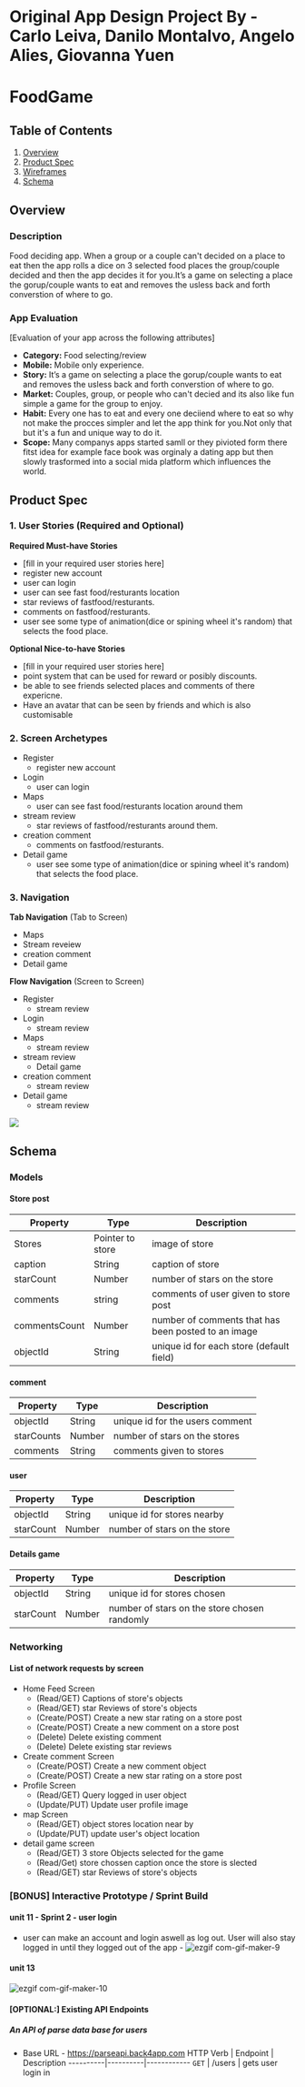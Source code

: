 Original App Design Project By - Carlo Leiva, Danilo Montalvo, Angelo Alies, Giovanna Yuen
===

# FoodGame

## Table of Contents
1. [Overview](#Overview)
1. [Product Spec](#Product-Spec)
1. [Wireframes](#Wireframes)
2. [Schema](#Schema)

## Overview
### Description
Food deciding app. When a group or a couple can't decided on a place to eat then the app rolls a dice on 3 selected food places the group/couple decided and then the app decides it for you.It’s a game on selecting a place the gorup/couple wants to eat and removes the usless back and forth converstion of where to go.

### App Evaluation
[Evaluation of your app across the following attributes]
- **Category:** Food selecting/review
- **Mobile:** Mobile only experience.
- **Story:** It’s a game on selecting a place the gorup/couple wants to eat and removes the usless back and forth converstion of where to go.
- **Market:** Couples, group, or people who can't decied and its also like fun simple a game for the group to enjoy.
- **Habit:** Every one has to eat and every one deciiend where to eat so why not make the procces simpler and let the app think for you.Not only that but it's a fun and unique way to do it.
- **Scope:** Many companys apps started samll or they pivioted form there fitst idea for example face book was orginaly a dating app but then slowly trasformed into a social mida platform which influences the world.

## Product Spec

### 1. User Stories (Required and Optional)

**Required Must-have Stories**

* [fill in your required user stories here]
* register new account 
* user can login
* user can see fast food/resturants location
* star reviews of fastfood/resturants.
* comments on fastfood/resturants.
* user see some type of animation(dice or spining wheel it's random) that selects the food place.


**Optional Nice-to-have Stories**

* [fill in your required user stories here]
* point system that can be used for reward or posibly discounts.
* be able to see friends selected places and comments of there expericne.
* Have an avatar that can be seen by friends and which is also customisable

### 2. Screen Archetypes
* Register
    * register new account 
* Login
   * user can login
* Maps
    * user can see fast food/resturants location around them
* stream review
    * star reviews of fastfood/resturants around them.
* creation comment
    * comments on fastfood/resturants.
* Detail game
    * user see some type of animation(dice or spining wheel it's random) that selects the food place.

    

### 3. Navigation

**Tab Navigation** (Tab to Screen)

* Maps
* Stream reveiew
* creation comment
* Detail game

    

**Flow Navigation** (Screen to Screen)

* Register
    * stream review
* Login
    * stream review
* Maps
    * stream review
* stream review
    * Detail game
* creation comment
    * stream review
* Detail game
    * stream review

![](https://i.imgur.com/27y3Imz.jpg)

## Schema 
### Models

#### Store post

   | Property      | Type     | Description |
   | ------------- | -------- | ------------|
   | Stores        | Pointer to store|  image of store |
   | caption       | String   | caption of store |
   | starCount    | Number   | number of stars on the store |
   | comments | string   | comments of user given to store post  |
   | commentsCount | Number   | number of comments that has been posted to an image |
   | objectId      | String   | unique id for each store (default field) |

#### comment

   | Property      | Type     | Description |
   | ------------- | -------- | ------------|
   | objectId      | String   | unique id for the users comment |
   | starCounts   | Number   | number of stars on the stores |
   | comments    | String   | comments given to stores |

#### user

   | Property      | Type     | Description |
   | ------------- | -------- | ------------|
   | objectId      | String   | unique id for stores nearby |
   | starCount   | Number   | number of stars on the store |

#### Details game
   | Property      | Type     | Description |
   | ------------- | -------- | ------------|
   | objectId      | String   | unique id for stores chosen |
   | starCount   | Number   | number of stars on the store chosen randomly |

### Networking
#### List of network requests by screen
   - Home Feed Screen
      - (Read/GET) Captions of store's objects 
      - (Read/GET) star Reviews of store's objects 
      - (Create/POST) Create a new star rating on a store post
      - (Create/POST) Create a new comment on a store post
      - (Delete) Delete existing comment
      - (Delete) Delete existing star reviews
   - Create comment Screen
      - (Create/POST) Create a new comment object
      - (Create/POST) Create a new star rating on a store post
   - Profile Screen
      - (Read/GET) Query logged in user object
      - (Update/PUT) Update user profile image
   - map Screen
      - (Read/GET) object stores location near by
      - (Update/PUT) update user's object location
   - detail game screen
      - (Read/GET) 3 store Objects selected for the game
      - (Read/Get) store chossen caption once the store is slected
      - (Read/GET) star Reviews of store's objects 

### [BONUS] Interactive Prototype / Sprint Build 
#### unit 11 - Sprint 2 - user login 
- user can make an account and login aswell as log out. User will also stay logged in until they logged out of the app -
![ezgif com-gif-maker-9](http://g.recordit.co/2fw3LgjphR.gif)

#### unit 13

![ezgif com-gif-maker-10](https://user-images.githubusercontent.com/87499194/206084661-dc596476-07ec-49b4-bcf3-38f36dbe4934.gif)


      
#### [OPTIONAL:] Existing API Endpoints
##### An API of parse data base for users
- Base URL - https://parseapi.back4app.com
 HTTP Verb | Endpoint | Description
   ----------|----------|------------
    `GET`    | /users | gets user login in
